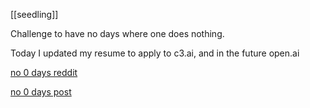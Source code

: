 ---
---

[[seedling]]

Challenge to have no days where one does nothing.

Today I updated my resume to apply to c3.ai, and in the future open.ai

[no 0 days reddit](https://www.reddit.com/r/NonZeroDay/)

[no 0 days post](https://www.reddit.com/r/NonZeroDay/wiki/the_four_pillars)
